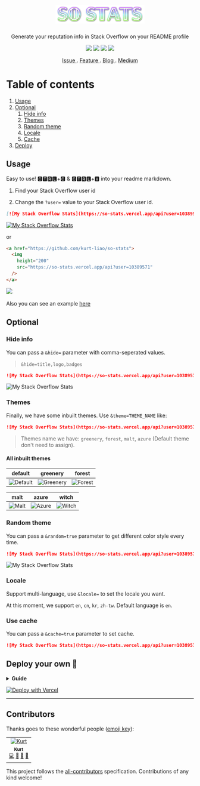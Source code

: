 </br>

<div align="center">
  <h1><img src="./assets/image/SoStats.png" alt="So Stats" height="50"/></h1>
  <p>Generate your reputation info in Stack Overflow on your README profile</p>
  
  <img src="https://hits.dwyl.com/kurt-liao/so-stats.svg?style=flat" />
  <img src="https://img.shields.io/github/deployments/kurt-liao/so-stats/production?label=vercel&logo=vercel" />
  <a href="https://github.com/kurt-liao/so-stats/blob/main/LICENSE"><img src="https://img.shields.io/badge/license-MIT-blue" /></a>
  <a href="https://www.buymeacoffee.com/vermouth02D"><img src="https://img.shields.io/badge/license-BEERWARE%20%F0%9F%8D%BA-yellowgreen" /></a>
  
</div>

<p align="center">
  <a href="https://github.com/kurt-liao/so-stats/issues"> Issue </a>
  .
  <a href="https://github.com/kurt-liao/so-stats/pulls"> Feature </a>
  .
  <a href="https://blog.kurtstories.com/post/show-stackoverflow-stats-on-github/"> Blog </a>
  .
  <a href="https://medium.com/kurt/show-your-stack-overflow-stats-on-github-profile-7624bc434db4"> Medium </a>
</p>

# Table of contents
1. [Usage](#usage)
2. [Optional](#optional)
    1. [Hide info](#hide-info)
    2. [Themes](#themes)
    3. [Random theme](#random-theme)
    4. [Locale](#locale)
    5. [Cache](#use-cache)
3. [Deploy](#deploy-your-own-)

## Usage

Easy to use! 🅲🆃🆁🅻+🅲 & 🅲🆃🆁🅻+🆅 into your readme markdown.

1. Find your Stack Overflow user id

2. Change the `?user=` value to your Stack Overflow user id.

```md
[![My Stack Overflow Stats](https://so-stats.vercel.app/api?user=10389571)](https://github.com/kurt-liao/so-stats)
```

[![My Stack Overflow Stats](https://so-stats.vercel.app/api?user=10389571)](https://github.com/kurt-liao/so-stats)

or

```html
<a href="https://github.com/kurt-liao/so-stats">
  <img
    height="200"
    src="https://so-stats.vercel.app/api?user=10389571"
  />
</a>
```

<a href="https://github.com/kurt-liao/so-stats"> 
  <img height="200" src="https://so-stats.vercel.app/api?user=10389571"/>
</a>

Also you can see an example [here](https://github.com/kurt-liao/kurt-liao)

## Optional

### Hide info

You can pass a `&hide=` parameter with comma-seperated values.

> `&hide=title,logo,badges`

```md
![My Stack Overflow Stats](https://so-stats.vercel.app/api?user=10389571&hide=title,logo)
```

![My Stack Overflow Stats](https://so-stats.vercel.app/api?user=10389571&hide=title,logo)

### Themes

Finally, we have some inbuilt themes. Use `&theme=THEME_NAME` like:

```md
![My Stack Overflow Stats](https://so-stats.vercel.app/api?user=10389571&theme=greenery)
```

> Themes name we have: `greenery`, `forest`, `malt`, `azure` (Default theme don't need to assign).

#### All inbuilt themes

|  default   | greenery  | forest |
|  ----  | ----  | ---- |
| ![Default](https://so-stats.vercel.app/api?user=10389571) | ![Greenery](https://so-stats.vercel.app/api?user=10389571&theme=greenery) | ![Forest](https://so-stats.vercel.app/api?user=10389571&theme=forest) |

|  malt   | azure  | witch |
|  ----  | ----  | ---- |
| ![Malt](https://so-stats.vercel.app/api?user=10389571&theme=malt)  | ![Azure](https://so-stats.vercel.app/api?user=10389571&theme=azure) | ![Witch](https://so-stats.vercel.app/api?user=10389571&theme=witch)



### Random theme

You can pass a `&random=true` parameter to get different color style every time.

```md
![My Stack Overflow Stats](https://so-stats.vercel.app/api?user=10389571&random=true)
```

![My Stack Overflow Stats](https://so-stats.vercel.app/api?user=10389571&random=true)

### Locale

Support multi-language, use `&locale=` to set the locale you want.

At this moment, we support `en`, `cn`, `kr`, `zh-tw`. Default language is `en`.

### Use cache

You can pass a `&cache=true` parameter to set cache.

```md
![My Stack Overflow Stats](https://so-stats.vercel.app/api?user=10389571&cache=true)
```

## Deploy your own 🚀

<details>
  <summary> <strong>Guide</strong> </summary>

- Fork this repo
- Sign up and log in into [Vercel](https://vercel.com/)
- Go to Vercel [dashboard](https://vercel.com/dashboard)
- Click `New Project`
- Click `Import Git Respository`(Of course you need to authorize the repo first, then you can see the repo in the list)
![2022-06-30_10-28](https://user-images.githubusercontent.com/32745146/176579816-2a28f1d5-2fd2-4218-8367-01a53dfcc09a.png)

- Click `delpoy`, and done. Find out your domain and start to use it!
- Add following command to prevent deploying on irrelevant changes.
![2022-06-30_10-17](https://user-images.githubusercontent.com/32745146/176579415-23ac711e-c695-4bad-aa85-1faf4ef67c67.png)


</details>

<a href="https://vercel.com/new/clone?repository-url=https%3A%2F%2Fgithub.com%2Fkurt-liao%2Fso-stats"><img src="https://vercel.com/button" alt="Deploy with Vercel"/></a>

---


## Contributors

Thanks goes to these wonderful people ([emoji key](https://github.com/kentcdodds/all-contributors#emoji-key)):
<!-- ALL-CONTRIBUTORS-LIST:START - Do not remove or modify this section -->
<!-- prettier-ignore-start -->
<!-- markdownlint-disable -->
<table>
  <tbody>
    <tr>
      <td align="center"><a href="https://blog.kurtstories.com/"><img src="https://avatars.githubusercontent.com/u/32745146?v=4?s=100" width="100px;" alt="Kurt"/><br /><sub><b>Kurt</b></sub></a><br /><a href="https://github.com/kurt-liao/so-stats/commits?author=kurt-liao" title="Code">💻</a> <a href="https://github.com/kurt-liao/so-stats/commits?author=kurt-liao" title="Documentation">📖</a> <a href="#design-kurt-liao" title="Design">🎨</a> <a href="https://github.com/kurt-liao/so-stats/pulls?q=is%3Apr+reviewed-by%3Akurt-liao" title="Reviewed Pull Requests">👀</a></td>
    </tr>
  </tbody>
</table>

<!-- markdownlint-restore -->
<!-- prettier-ignore-end -->

<!-- ALL-CONTRIBUTORS-LIST:END -->

<!-- ALL-CONTRIBUTORS-LIST:START - Do not remove or modify this section -->
<!-- prettier-ignore-start -->
<!-- markdownlint-disable -->

<!-- markdownlint-restore -->
<!-- prettier-ignore-end -->

<!-- ALL-CONTRIBUTORS-LIST:END -->

This project follows the [all-contributors](https://github.com/kentcdodds/all-contributors) specification. Contributions of any kind welcome!
